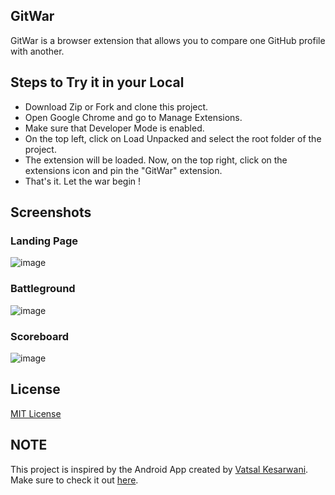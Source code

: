 ## GitWar

GitWar is a browser extension that allows you to compare one GitHub profile with another.

## Steps to Try it in your Local

* Download Zip or Fork and clone this project.
* Open Google Chrome and go to Manage Extensions.
* Make sure that Developer Mode is enabled. 
* On the top left, click on Load Unpacked and select the root folder of the project. 
* The extension will be loaded. Now, on the top right, click on the extensions icon and pin the "GitWar" extension. 
* That's it. Let the war begin !

## Screenshots

### Landing Page
![image](https://user-images.githubusercontent.com/42896577/146240289-662f849e-97b8-4845-9fea-c3b0f039ee05.png)

### Battleground
![image](https://user-images.githubusercontent.com/42896577/146240443-20fffbf9-0947-452e-93a5-c977a14f4ed6.png)

### Scoreboard
![image](https://user-images.githubusercontent.com/42896577/146240730-59f8b73e-6606-4552-8ade-3c67e62828ba.png)

## License 
[MIT License](https://github.com/smv1999/GitWar/blob/main/LICENSE)

## NOTE
This project is inspired by the Android App created by [Vatsal Kesarwani](https://github.com/plazzy99). Make sure to check it out [here](https://github.com/plazzy99/GitFit).
